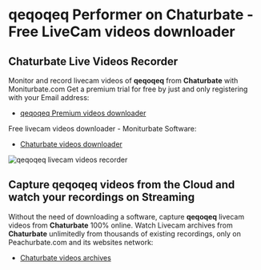 # qeqoqeq Performer on Chaturbate - Free LiveCam videos downloader

## Chaturbate Live Videos Recorder

Monitor and record livecam videos of **qeqoqeq** from **Chaturbate** with Moniturbate.com
Get a premium trial for free by just and only registering with your Email address:
* [qeqoqeq Premium videos downloader](https://moniturbate.com/request-demo-licence-key.html)

Free livecam videos downloader - Moniturbate Software:
* [Chaturbate videos downloader](https://moniturbate.com/moniturbate-download-software.html)

![qeqoqeq livecam videos recorder](https://peachurnet.com/templates/moniturbate-software.png)


## Capture qeqoqeq videos from the Cloud and watch your recordings on Streaming

Without the need of downloading a software, capture **qeqoqeq** livecam videos from **Chaturbate** 100% online.
Watch Livecam archives from **Chaturbate** unlimitedly from thousands of existing recordings, only on Peachurbate.com and its websites network:
* [Chaturbate videos archives](https://peachurnet.com/)